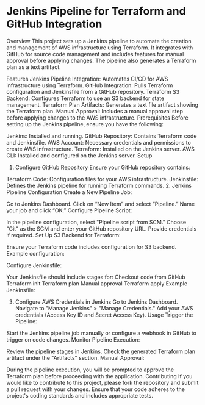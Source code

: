# Jenkins Pipeline for Terraform and GitHub Integration



Overview
This project sets up a Jenkins pipeline to automate the creation and management of AWS infrastructure using Terraform. It integrates with GitHub for source code management and includes features for manual approval before applying changes. The pipeline also generates a Terraform plan as a text artifact.

Features
Jenkins Pipeline Integration: Automates CI/CD for AWS infrastructure using Terraform.
GitHub Integration: Pulls Terraform configuration and Jenkinsfile from a GitHub repository.
Terraform S3 Backend: Configures Terraform to use an S3 backend for state management.
Terraform Plan Artifacts: Generates a text file artifact showing the Terraform plan.
Manual Approval: Includes a manual approval step before applying changes to the AWS infrastructure.
Prerequisites
Before setting up the Jenkins pipeline, ensure you have the following:

Jenkins: Installed and running.
GitHub Repository: Contains Terraform code and Jenkinsfile.
AWS Account: Necessary credentials and permissions to create AWS infrastructure.
Terraform: Installed on the Jenkins server.
AWS CLI: Installed and configured on the Jenkins server.
Setup
1. Configure GitHub Repository
Ensure your GitHub repository contains:

Terraform Code: Configuration files for your AWS infrastructure.
Jenkinsfile: Defines the Jenkins pipeline for running Terraform commands.
2. Jenkins Pipeline Configuration
Create a New Pipeline Job:

Go to Jenkins Dashboard.
Click on “New Item” and select “Pipeline.”
Name your job and click “OK.”
Configure Pipeline Script:

In the pipeline configuration, select "Pipeline script from SCM."
Choose "Git" as the SCM and enter your GitHub repository URL.
Provide credentials if required.
Set Up S3 Backend for Terraform:

Ensure your Terraform code includes configuration for S3 backend. Example configuration:

Configure Jenkinsfile:

Your Jenkinsfile should include stages for:
Checkout code from GitHub
Terraform init
Terraform plan
Manual approval
Terraform apply
Example Jenkinsfile:


3. Configure AWS Credentials in Jenkins
Go to Jenkins Dashboard.
Navigate to "Manage Jenkins" > "Manage Credentials."
Add your AWS credentials (Access Key ID and Secret Access Key).
Usage
Trigger the Pipeline:

Start the Jenkins pipeline job manually or configure a webhook in GitHub to trigger on code changes.
Monitor Pipeline Execution:

Review the pipeline stages in Jenkins.
Check the generated Terraform plan artifact under the "Artifacts" section.
Manual Approval:

During the pipeline execution, you will be prompted to approve the Terraform plan before proceeding with the application.
Contributing
If you would like to contribute to this project, please fork the repository and submit a pull request with your changes. Ensure that your code adheres to the project's coding standards and includes appropriate tests.

